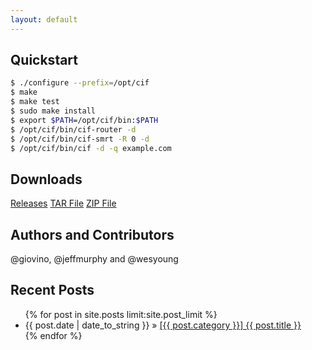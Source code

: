 ```yaml
---
layout: default
---
```


## Quickstart 
```bash
$ ./configure --prefix=/opt/cif
$ make
$ make test
$ sudo make install
$ export $PATH=/opt/cif/bin:$PATH
$ /opt/cif/bin/cif-router -d
$ /opt/cif/bin/cif-smrt -R 0 -d
$ /opt/cif/bin/cif -d -q example.com
```

## Downloads
<a class='btn btn-primary btn-lg' href='{{ codeurl }}/releases'>Releases</a>
<a class='btn btn-primary btn-lg' href='{{ codeurl }}/tarball/master'>TAR File</a>
<a class='btn btn-primary btn-lg' href='{{ codeurl }}/zipball/master'>ZIP File</a>

## Authors and Contributors
@giovino, @jeffmurphy and @wesyoung

## Recent Posts
<ul class="posts">
    {% for post in site.posts limit:site.post_limit %}
      <li><span>{{ post.date | date_to_string }}</span> &raquo; <a href="{{ site.baseurl }}/{{ post.url }}">[{{ post.category }}] {{ post.title }}</a></li>
    {% endfor %}
</ul>
